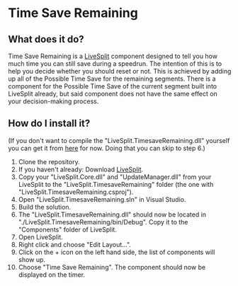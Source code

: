 Time Save Remaining
=================
## What does it do?
Time Save Remaining is a [LiveSplit](http://livesplit.org/) component designed to tell you how much time you can still save during a speedrun. The intention of this is to help you decide whether you should reset or not. This is achieved by adding up all of the Possible Time Save for the remaining segments. There is a component for the Possible Time Save of the current segment built into LiveSplit already, but said component does not have the same effect on your decision-making process.
## How do I install it?
(If you don't want to compile the "LiveSplit.TimesaveRemaining.dll" yourself you can get it from [here](https://www.dropbox.com/s/k0bc7t2t5ygy6vz/LiveSplit.TimesaveRemaining.zip) for now. Doing that you can skip to step 6.)

1. Clone the repository.
2. If you haven't already: Download [LiveSplit](http://livesplit.org/).
3. Copy your "LiveSplit.Core.dll" and "UpdateManager.dll" from your LiveSplit to the "LiveSplit.TimesaveRemaining" folder (the one with "LiveSplit.TimesaveRemaining.csproj").
4. Open "LiveSplit.TimesaveRemaining.sln" in Visual Studio.
5. Build the solution.
6. The "LiveSplit.TimesaveRemaining.dll" should now be located in "./LiveSplit.TimesaveRemaining/bin/Debug". Copy it to the "Components" folder of LiveSplit.
7. Open LiveSplit.
8. Right click and choose "Edit Layout...".
9. Click on the + icon on the left hand side, the list of components will show up.
10. Choose "Time Save Remaining". The component should now be displayed on the timer.

